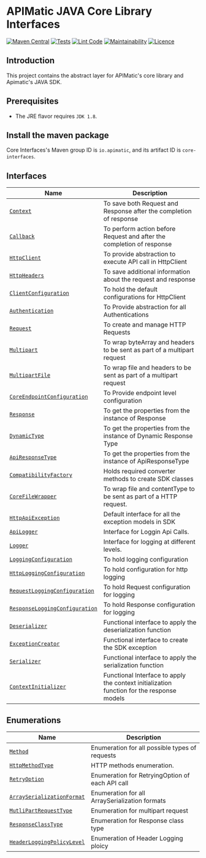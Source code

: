 # APIMatic JAVA Core Library Interfaces

[![Maven Central][maven-badge]][maven-url]
[![Tests][test-badge]][test-url]
[![Lint Code][lint-badge]][lint-url]
[![Maintainability][maintainability-url]][code-climate-url]
[![Licence][license-badge]][license-url]

## Introduction

This project contains the abstract layer for APIMatic's core library and Apimatic's JAVA SDK.

## Prerequisites

* The JRE flavor requires `JDK 1.8`.

## Install the maven package

Core Interfaces's Maven group ID is `io.apimatic`, and its artifact ID is `core-interfaces`.

## Interfaces

| Name                                                                                                                                | Description                                                                               |
|-------------------------------------------------------------------------------------------------------------------------------------|-------------------------------------------------------------------------------------------|
| [`Context`](./src/main/java/io/apimatic/coreinterfaces/http/Context.java)                                                           | To save both Request and Response after the completion of response                        |
| [`Callback`](./src/main/java/io/apimatic/coreinterfaces/http/Callback.java)                                                         | To perform action before Request and after the completion of response                     |
| [`HttpClient`](./src/main/java/io/apimatic/coreinterfaces/http/HttpClient.java)                                                     | To provide abstraction to execute API call in HttpClient                                  |
| [`HttpHeaders`](./src/main/java/io/apimatic/coreinterfaces/http/HttpHeaders.java)                                                   | To save additional information about the request and response                             |
| [`ClientConfiguration`](./src/main/java/io/apimatic/coreinterfaces/http/ClientConfiguration.java)                                   | To hold the default configurations for HttpClient                                         |
| [`Authentication`](./src/main/java/io/apimatic/coreinterfaces/authentication/Authentication.java)                                   | To Provide abstraction for all Authentications                                            |
| [`Request`](./src/main/java/io/apimatic/coreinterfaces/http/request/Request.java)                                                   | To create and manage HTTP Requests                                                        |
| [`Multipart`](./src/main/java/io/apimatic/coreinterfaces/http/request/Multipart.java)                                               | To wrap byteArray and headers to be sent as part of a multipart request                   |
| [`MultipartFile`](./src/main/java/io/apimatic/coreinterfaces/http/request/MultipartFile.java)                                       | To wrap file and headers to be sent as part of a multipart request                        |
| [`CoreEndpointConfiguration`](./src/main/java/io/apimatic/coreinterfaces/http/request/configuration/CoreEndpointConfiguration.java) | To Provide endpoint level configuration                                                   |
| [`Response`](./src/main/java/io/apimatic/coreinterfaces/http/response/Response.java)                                                | To get the properties from the instance of Response                                       |
| [`DynamicType`](./src/main/java/io/apimatic/coreinterfaces/http/response/DynamicType.java)                                          | To get the properties from the instance of Dynamic Response Type                          |
| [`ApiResponseType`](./src/main/java/io/apimatic/coreinterfaces/http/response/ApiResponseType.java)                                  | To get the properties from the instance of ApiResponseType                                |
| [`CompatibilityFactory`](./src/main/java/io/apimatic/coreinterfaces/compatibility/CompatibilityFactory.java)                        | Holds required converter methods to create SDK classes                                    |
| [`CoreFileWrapper`](./src/main/java/io/apimatic/coreinterfaces/type/CoreFileWrapper.java)                                           | To wrap file and contentType to be sent as part of a HTTP request.                        |
| [`HttpApiException`](./src/main/java/io/apimatic/coreinterfaces/type/HttpApiException.java)                                         | Default interface for all the exception models in SDK                                     |
| [`ApiLogger`](./src/main/java/io/apimatic/coreinterfaces/logger/ApiLogger.java)                                                     | Interface for Loggin Api Calls.                                                           |
| [`Logger`](./src/main/java/io/apimatic/coreinterfaces/logger/Logger.java)                                                           | Interface for logging at different levels.                                                |
| [`LoggingConfiguration`](./src/main/java/io/apimatic/coreinterfaces/logger/configuration/LoggingConfiguration.java)                 | To hold logging configuration                                                             |
| [`HttpLoggingConfiguration`](./src/main/java/io/apimatic/coreinterfaces/logger/configuration/HttpLoggingConfiguration.java)         | To hold configuration for http logging                                                    |
| [`RequestLoggingConfiguration`](./src/main/java/io/apimatic/coreinterfaces/logger/configuration/RequestLoggingConfiguration.java)   | To hold Request configuration for logging                                                 |
| [`ResponseLoggingConfiguration`](./src/main/java/io/apimatic/coreinterfaces/logger/configuration/ResponseLoggingConfiguration.java) | To hold Response configuration for logging                                                |
| [`Deserializer`](./src/main/java/io/apimatic/coreinterfaces/type/functional/Deserializer.java)                                      | Functional interface to  apply the deserialization function                               |
| [`ExceptionCreator`](./src/main/java/io/apimatic/coreinterfaces/type/functional/ExceptionCreator.java)                              | Functional interface to  create the SDK exception                                         |
| [`Serializer`](./src/main/java/io/apimatic/coreinterfaces/type/functional/Serializer.java)                                          | Functional interface to  apply the serialization function                                 |
| [`ContextInitializer`](./src/main/java/io/apimatic/coreinterfaces/type/functional/ContextInitializer.java)                          | Functional Interface to apply the context initialization function for the response models |

## Enumerations

| Name                                                                                                                | Description                                     |
|---------------------------------------------------------------------------------------------------------------------|-------------------------------------------------|
| [`Method`](./src/main/java/io/apimatic/coreinterfaces/http/Method.java)                                             | Enumeration for all possible types of requests  |
| [`HttpMethodType`](./src/main/java/io/apimatic/coreinterfaces/http/HttpMethodType.java)                             | HTTP methods enumeration.                       |
| [`RetryOption`](./src/main/java/io/apimatic/coreinterfaces/http/request/configuration/RetryOption.java)             | Enumeration for RetryingOption of each API call |
| [`ArraySerializationFormat`](./src/main/java/io/apimatic/coreinterfaces/http/request/ArraySerializationFormat.java) | Enumeration  for all ArraySerialization formats |
| [`MutliPartRequestType`](./src/main/java/io/apimatic/coreinterfaces/http/request/MutliPartRequestType.java)         | Enumeration for multipart request               |
| [`ResponseClassType`](./src/main/java/io/apimatic/coreinterfaces/http/request/ResponseClassType.java)               | Enumeration for Response class type             |
| [`HeaderLoggingPolicyLevel`](./src/main/java/io/apimatic/coreinterfaces/http/HeaderLoggingPolicyLevel.java)         | Enumeration of Header Logging ploicy            |

[license-badge]: https://img.shields.io/badge/licence-MIT-blue

[license-url]: LICENSE

[maven-badge]: https://img.shields.io/maven-central/v/io.apimatic/core-interfaces?color=green

[maven-url]: https://central.sonatype.dev/artifact/io.apimatic/core-interfaces/0.1.1

[test-badge]: https://github.com/apimatic/core-interfaces-java/actions/workflows/build-and-test.yml/badge.svg

[test-url]: https://github.com/apimatic/core-interfaces-java/actions/workflows/build-and-test.yml

[code-climate-url]: https://codeclimate.com/github/apimatic/core-interfaces-java

[maintainability-url]: https://api.codeclimate.com/v1/badges/71332f9af318d309c3dc/maintainability

[lint-badge]: https://github.com/apimatic/core-interfaces-java/actions/workflows/linter.yml/badge.svg

[lint-url]: https://github.com/apimatic/core-interfaces-java/actions/workflows/linter.yml

